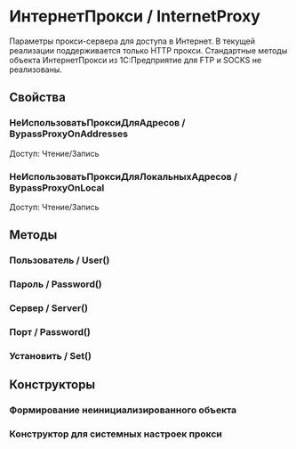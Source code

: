 
# ИнтернетПрокси / InternetProxy
      

      
    
    
Параметры прокси-сервера для доступа в Интернет.
В текущей реализации поддерживается только HTTP прокси. Стандартные методы объекта ИнтернетПрокси из 1С:Предприятие для FTP и SOCKS не реализованы.


  
  
## Свойства
    
### НеИспользоватьПроксиДляАдресов / BypassProxyOnAddresses
Доступ: Чтение/Запись
### НеИспользоватьПроксиДляЛокальныхАдресов / BypassProxyOnLocal
Доступ: Чтение/Запись
## Методы
    
### Пользователь / User()
    
### Пароль / Password()
    
### Сервер / Server()
    
### Порт / Password()
    
### Установить / Set()
    
## Конструкторы

  
### Формирование неинициализированного объекта
### Конструктор для системных настроек прокси
    